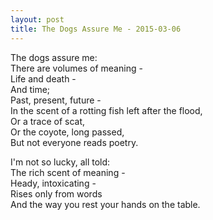 ```yaml
---
layout: post
title: The Dogs Assure Me - 2015-03-06
---
```


The dogs assure me:  
There are volumes of meaning -  
Life and death -  
And time;  
Past, present, future -  
In the scent of a rotting fish left after the flood,  
Or a trace of scat,  
Or the coyote, long passed,  
But not everyone reads poetry.

I'm not so lucky, all told:  
The rich scent of meaning -  
Heady, intoxicating -  
Rises only from words  
And the way you rest your hands on the table.  
